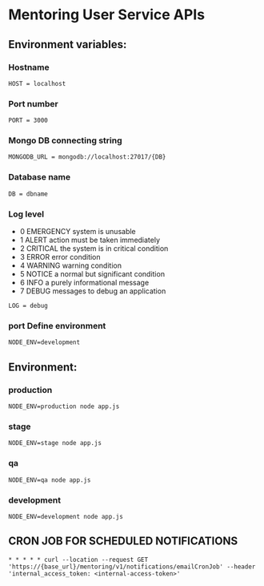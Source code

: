 # Mentoring User Service APIs

## Environment variables:

### Hostname

```
HOST = localhost
```

### Port number

```
PORT = 3000
```

### Mongo DB connecting string

```
MONGODB_URL = mongodb://localhost:27017/{DB}
```

### Database name

```
DB = dbname
```

### Log level

-   0 EMERGENCY system is unusable
-   1 ALERT action must be taken immediately
-   2 CRITICAL the system is in critical condition
-   3 ERROR error condition
-   4 WARNING warning condition
-   5 NOTICE a normal but significant condition
-   6 INFO a purely informational message
-   7 DEBUG messages to debug an application

```
LOG = debug
```

### port Define environment

```
NODE_ENV=development
```

## Environment:

### production

```
NODE_ENV=production node app.js
```

### stage

```
NODE_ENV=stage node app.js
```

### qa

```
NODE_ENV=qa node app.js
```

### development

```
NODE_ENV=development node app.js
```

## CRON JOB FOR SCHEDULED NOTIFICATIONS

```
* * * * * curl --location --request GET 'https://{base_url}/mentoring/v1/notifications/emailCronJob' --header 'internal_access_token: <internal-access-token>'
```
